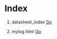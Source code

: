 # Index

1. datasheet_index   [Go](./ref/datasheet_index.html)

2. mylog.html   [Go](./mylog.html)

